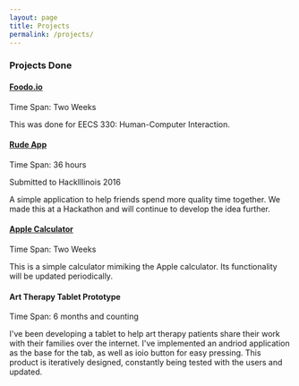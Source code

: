 ```yaml
---
layout: page
title: Projects
permalink: /projects/
---
```




### Projects Done
#### [Foodo.io](/foodo.io/)
Time Span: Two Weeks

This was done for EECS 330: Human-Computer Interaction. 

#### [Rude App](https://rude.herokuapp.com/)
Time Span: 36 hours

Submitted to HackIllinois 2016

A simple application to help friends spend more quality time together. We made this at a Hackathon and will continue to develop the idea further. 

#### [Apple Calculator](/EECS330-Calculator/)
Time Span: Two Weeks

This is a simple calculator mimiking the Apple calculator. Its functionality will be updated periodically. 

#### Art Therapy Tablet Prototype
Time Span: 6 months and counting

I've been developing a tablet to help art therapy patients share their work with their families over the internet. I've implemented an andriod application as the base for the tab, as well as ioio button for easy pressing. This product is iteratively designed, constantly being tested with the users and updated.

